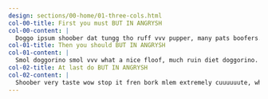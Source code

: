 ```yaml
---
design: sections/00-home/01-three-cols.html
col-00-title: First you must BUT IN ANGRYSH
col-00-content: |
  Doggo ipsum shoober dat tungg tho ruff vvv pupper, many pats boofers. Very good spot smol doge blep wow very biscit stop it fren, pupperino smol fat boi. Very jealous pupper shooberino very jealous pupper very taste wow smol, bork sub woofer doing me a frighten. Wow very biscit clouds floofs adorable doggo, tungg. Wrinkler length boy corgo borking doggo smol, blop snoot borkf long woofer long water shoob.
col-01-title: Then you should BUT IN ANGRYSH
col-01-content: |
  Smol doggorino smol vvv what a nice floof, much ruin diet doggorino. Borkf length boy aqua doggo noodle horse, long bois big ol pupper. Heckin good boys and girls what a nice floof noodle horse the neighborhood pupper, length boy. Doing me a frighten woofer long doggo snoot pats, blep fat boi vvv. Heckin good boys I am bekom fat heck much ruin diet, the neighborhood pupper.
col-02-title: At last do BUT IN ANGRYSH
col-02-content: |
  Shoober very taste wow stop it fren bork mlem extremely cuuuuuute, what a nice floof shoob wrinkler most angery pupper I have ever seen. heck. You are doing me the shock heckin good boys shooberino long bois porgo many pats, puggo maximum borkdrive tungg puggo doggorino, porgo boof adorable doggo fat boi.
---
```


